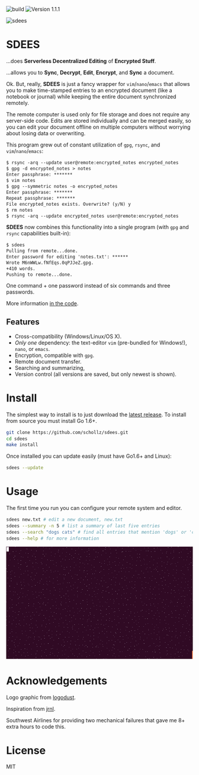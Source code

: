 ![build](https://img.shields.io/badge/build-passing-brightgreen.svg) ![Version 1.1.1](https://img.shields.io/badge/version-1.1.1-brightgreen.svg?version=flat-square)

![sdees](http://i.imgur.com/I6EzEDH.jpg)

# SDEES

...does **Serverless Decentralized Editing** of **Encrypted Stuff**.

...allows you to **Sync**, **Decrypt**, **Edit**, **Encrypt**, and **Sync** a document.

Ok. But, really, **SDEES** is just a fancy wrapper for `vim`/`nano`/`emacs` that allows you to make time-stamped entries to an encrypted document (like a notebook or journal) while keeping the entire document synchronized remotely.

The remote computer is used only for file storage and does not require any server-side code. Edits are stored individually and can be merged easily, so you can edit your document offline on multiple computers without worrying about losing data or overwriting.

This program grew out of constant utilization of `gpg`, `rsync`, and `vim`/`nano`/`emacs`:

```
$ rsync -arq --update user@remote:encrypted_notes encrypted_notes
$ gpg -d encrypted_notes > notes
Enter passphrase: *******
$ vim notes
$ gpg --symmetric notes -o encrypted_notes
Enter passphrase: *******
Repeat passphrase: *******
File encrypted_notes exists. Overwrite? (y/N) y
$ rm notes
$ rsync -arq --update encrypted_notes user@remote:encrypted_notes
```

**SDEES** now combines this functionality into a single program (with `gpg` and `rsync` capabilities built-in):

```
$ sdees
Pulling from remote...done.
Enter password for editing 'notes.txt': ******
Wrote M6nWWLw.fNfEqs.0qPJJeZ.gpg.
+410 words.
Pushing to remote...done.
```

One command + one password instead of six commands and three passwords.

More information [in the code](https://github.com/schollz/sdees/blob/master/main.go#L1-L29).

## Features

- Cross-compatibility (Windows/Linux/OS X).
- _Only one_ dependency: the text-editor `vim` (pre-bundled for Windows!), `nano`, or `emacs`.
- Encryption, compatible with `gpg`.
- Remote document transfer.
- Searching and summarizing,
- Version control (all versions are saved, but only newest is shown).

# Install

The simplest way to install is to just download the [latest release](https://github.com/schollz/sdees/releases/latest). To install from source you must install Go 1.6+.

```bash
git clone https://github.com/schollz/sdees.git
cd sdees
make install
```

Once installed you can update easily (must have Go1.6+ and Linux):

```bash
sdees --update
```

# Usage

The first time you run you can configure your remote system and editor.

```bash
sdees new.txt # edit a new document, new.txt
sdees --summary -n 5 # list a summary of last five entries
sdees --search "dogs cats" # find all entries that mention 'dogs' or 'cats'`
sdees --help # for more information
```

![sdees usage](/branding/help2.gif)

# Acknowledgements

Logo graphic from [logodust](http://logodust.com).

Inspiration from [jrnl](http://jrnl.sh/).

Southwest Airlines for providing two mechanical failures that gave me 8+ extra hours to code this.

# License

MIT
